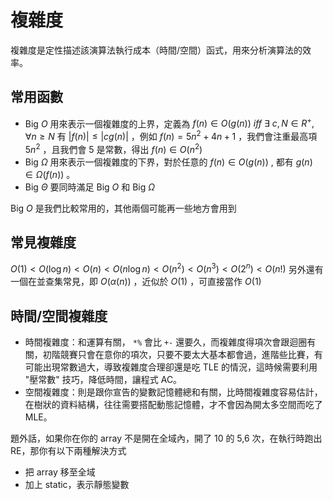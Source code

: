 # 複雜度

複雜度是定性描述該演算法執行成本（時間/空間）函式，用來分析演算法的效率。

## 常用函數

- Big $O$ 用來表示一個複雜度的上界，定義為 $f(n)\in O(g(n))\ iff\ \exists\ c,N\in R^{+},\forall n \geq  N$ 有 $|f(n)| \leq |cg(n)|$ ，例如 $f(n)=5n^2+4n+1$ ，我們會注重最高項 $5n^2$ ，且我們會 5 是常數，得出 $f(n)\in O(n^2)$ 
- Big $\Omega$ 用來表示一個複雜度的下界，對於任意的 $f(n) \in O(g(n))$ , 都有 $g(n) \in \Omega (f(n))$ 。
- Big $\Theta$ 要同時滿足 Big $O$ 和 Big $\Omega$ 

Big $O$ 是我們比較常用的，其他兩個可能再一些地方會用到

## 常見複雜度

 $O(1) < O(\log n) < O(n) < O(n\log n) < O(n^2) < O(n^3) < O(2^n) < O(n!)$ 另外還有一個在並查集常見，即 $O(\alpha(n))$ ，近似於 $O(1)$ ，可直接當作 $O(1)$ 

## 時間/空間複雜度

- 時間複雜度：和運算有關， `*%` 會比 `+-` 還要久，而複雜度得項次會跟迴圈有關，初階競賽只會在意你的項次，只要不要太大基本都會過，進階些比賽，有可能出現常數過大，導致複雜度合理卻還是吃 TLE 的情況，這時候需要利用 "壓常數" 技巧，降低時間，讓程式 AC。
- 空間複雜度：則是跟你宣告的變數記憶體總和有關，比時間複雜度容易估計，在樹狀的資料結構，往往需要搭配動態記憶體，才不會因為開太多空間而吃了 MLE。

題外話，如果你在你的 array 不是開在全域內，開了 10 的 5,6 次，在執行時跑出 RE，那你有以下兩種解決方式

- 把 array 移至全域
- 加上 static，表示靜態變數
